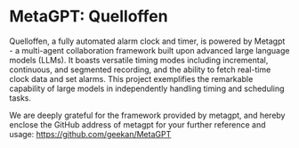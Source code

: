 
# MetaGPT: Quelloffen

Quelloffen, a fully automated alarm clock and timer, is powered by Metagpt - a multi-agent collaboration framework built upon advanced large language models (LLMs). It boasts versatile timing modes including incremental, continuous, and segmented recording, and the ability to fetch real-time clock data and set alarms. This project exemplifies the remarkable capability of large models in independently handling timing and scheduling tasks.

We are deeply grateful for the framework provided by metagpt, and hereby enclose the GitHub address of metagpt for your further reference and usage: https://github.com/geekan/MetaGPT
